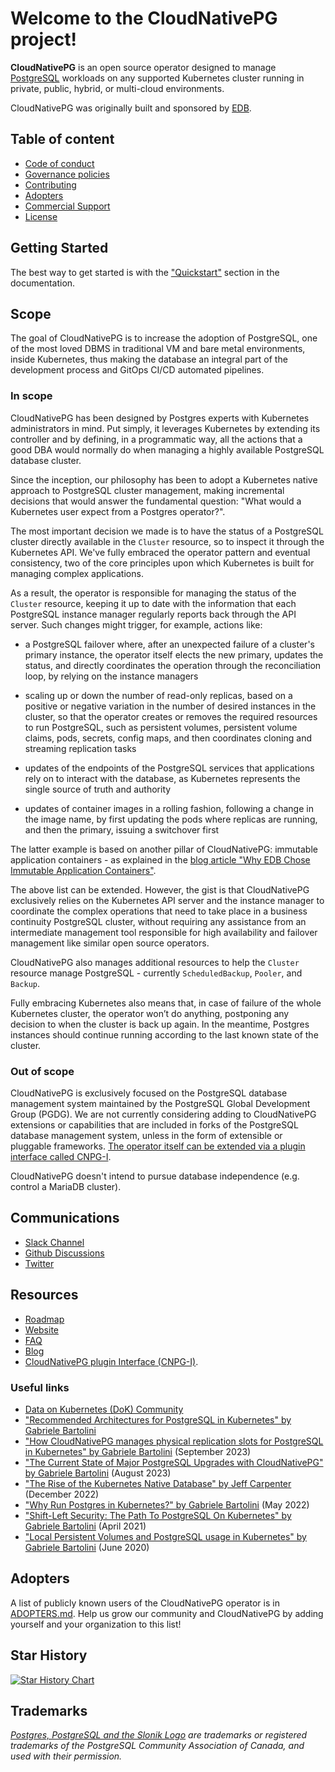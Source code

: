 # Welcome to the CloudNativePG project!

**CloudNativePG** is an open source operator designed to manage
[PostgreSQL](https://www.postgresql.org/) workloads on any supported Kubernetes
cluster running in private, public, hybrid, or multi-cloud environments.

CloudNativePG was originally built and sponsored by [EDB](https://www.enterprisedb.com).

## Table of content

- [Code of conduct](CODE_OF_CONDUCT.md)
- [Governance policies](https://github.com/cloudnative-pg/governance/blob/main/GOVERNANCE.md)
- [Contributing](CONTRIBUTING.md)
- [Adopters](ADOPTERS.md)
- [Commercial Support](https://cloudnative-pg.io/support/)
- [License](LICENSE)

## Getting Started

The best way to get started is with the ["Quickstart"](docs/src/quickstart.md)
section in the documentation.

## Scope

The goal of CloudNativePG is to increase the adoption of PostgreSQL, one of the
most loved DBMS in traditional VM and bare metal environments, inside
Kubernetes, thus making the database an integral part of the development
process and GitOps CI/CD automated pipelines.

### In scope

CloudNativePG has been designed by Postgres experts with Kubernetes
administrators in mind. Put simply, it leverages Kubernetes by extending its
controller and by defining, in a programmatic way, all the actions that a good
DBA would normally do when managing a highly available PostgreSQL database
cluster.

Since the inception, our philosophy has been to adopt a Kubernetes native
approach to PostgreSQL cluster management, making incremental decisions that
would answer the fundamental question: "What would a Kubernetes user expect
from a Postgres operator?".

The most important decision we made is to have the status of a PostgreSQL
cluster directly available in the `Cluster` resource, so to inspect it through
the Kubernetes API. We've fully embraced the operator pattern and eventual
consistency, two of the core principles upon which Kubernetes is built for
managing complex applications.

As a result, the operator is responsible for managing the status of the
`Cluster` resource, keeping it up to date with the information that each
PostgreSQL instance manager regularly reports back through the API server. Such
changes might trigger, for example, actions like:

* a PostgreSQL failover where, after an unexpected failure of a cluster's
  primary instance, the operator itself elects the new primary, updates the
  status, and directly coordinates the operation through the reconciliation
  loop, by relying on the instance managers

* scaling up or down the number of read-only replicas, based on a positive or
  negative variation in the number of desired instances in the cluster, so that
  the operator creates or removes the required resources to run PostgreSQL,
  such as persistent volumes, persistent volume claims, pods, secrets, config
  maps, and then coordinates cloning and streaming replication tasks

* updates of the endpoints of the PostgreSQL services that applications rely on
  to interact with the database, as Kubernetes represents the single source of
  truth and authority

* updates of container images in a rolling fashion, following a change in the
  image name, by first updating the pods where replicas are running, and then
  the primary, issuing a switchover first

The latter example is based on another pillar of CloudNativePG:
immutable application containers - as explained in the
[blog article "Why EDB Chose Immutable Application Containers"](https://www.enterprisedb.com/blog/why-edb-chose-immutable-application-containers).

The above list can be extended. However, the gist is that CloudNativePG
exclusively relies on the Kubernetes API server and the instance manager to
coordinate the complex operations that need to take place in a business
continuity PostgreSQL cluster, without requiring any assistance from an
intermediate management tool responsible for high availability and failover
management like similar open source operators.

CloudNativePG also manages additional resources to help the `Cluster` resource
manage PostgreSQL - currently `ScheduledBackup`, `Pooler`, and `Backup`.

Fully embracing Kubernetes also means that, in case of failure of the whole
Kubernetes cluster, the operator won’t do anything, postponing any decision to
when the cluster is back up again. In the meantime, Postgres instances should
continue running according to the last known state of the cluster.

### Out of scope

CloudNativePG is exclusively focused on the PostgreSQL database management
system maintained by the PostgreSQL Global Development Group (PGDG). We are not
currently considering adding to CloudNativePG extensions or capabilities that
are included in forks of the PostgreSQL database management system, unless in
the form of extensible or pluggable frameworks. [The operator itself can be extended
via a plugin interface called CNPG-I](https://github.com/cloudnative-pg/cnpg-i).

CloudNativePG doesn't intend to pursue database independence (e.g. control a
MariaDB cluster).

## Communications

- [Slack Channel](https://join.slack.com/t/cloudnativepg/shared_invite/zt-2ij5hagfo-B04EQ9DUlGFzD6GEHDqE0g)
- [Github Discussions](https://github.com/cloudnative-pg/cloudnative-pg/discussions)
- [Twitter](https://twitter.com/CloudNativePg)

## Resources

- [Roadmap](https://github.com/orgs/cloudnative-pg/projects/1)
- [Website](https://cloudnative-pg.io)
- [FAQ](docs/src/faq.md)
- [Blog](https://cloudnative-pg.io/blog/)
- [CloudNativePG plugin Interface (CNPG-I)](https://github.com/cloudnative-pg/cnpg-i).

### Useful links

- [Data on Kubernetes (DoK) Community](https://dok.community/)
- ["Recommended Architectures for PostgreSQL in Kubernetes" by Gabriele Bartolini](https://www.cncf.io/blog/2023/09/29/recommended-architectures-for-postgresql-in-kubernetes/)
- ["How CloudNativePG manages physical replication slots for PostgreSQL in Kubernetes" by Gabriele Bartolini](https://www.enterprisedb.com/blog/how-cloudnativepg-manages-replication-slots) (September 2023)
- ["The Current State of Major PostgreSQL Upgrades with CloudNativePG" by Gabriele Bartolini](https://www.enterprisedb.com/blog/current-state-major-postgresql-upgrades-cloudnativepg-kubernetes) (August 2023)
- ["The Rise of the Kubernetes Native Database" by Jeff Carpenter](https://thenewstack.io/the-rise-of-the-kubernetes-native-database/) (December 2022)
- ["Why Run Postgres in Kubernetes?" by Gabriele Bartolini](https://cloudnativenow.com/kubecon-cnc-eu-2022/why-run-postgres-in-kubernetes/) (May 2022)
- ["Shift-Left Security: The Path To PostgreSQL On Kubernetes" by Gabriele Bartolini](https://www.tfir.io/shift-left-security-the-path-to-postgresql-on-kubernetes/) (April 2021)
- ["Local Persistent Volumes and PostgreSQL usage in Kubernetes" by Gabriele Bartolini](https://www.2ndquadrant.com/en/blog/local-persistent-volumes-and-postgresql-usage-in-kubernetes/) (June 2020)

## Adopters

A list of publicly known users of the CloudNativePG operator is in [ADOPTERS.md](ADOPTERS.md).
Help us grow our community and CloudNativePG by adding yourself and your
organization to this list!

## Star History

[![Star History Chart](https://api.star-history.com/svg?repos=cloudnative-pg/cloudnative-pg&type=Date)](https://star-history.com/#cloudnative-pg/cloudnative-pg&Date)

## Trademarks

*[Postgres, PostgreSQL and the Slonik Logo](https://www.postgresql.org/about/policies/trademarks/)
are trademarks or registered trademarks of the PostgreSQL Community Association
of Canada, and used with their permission.*
